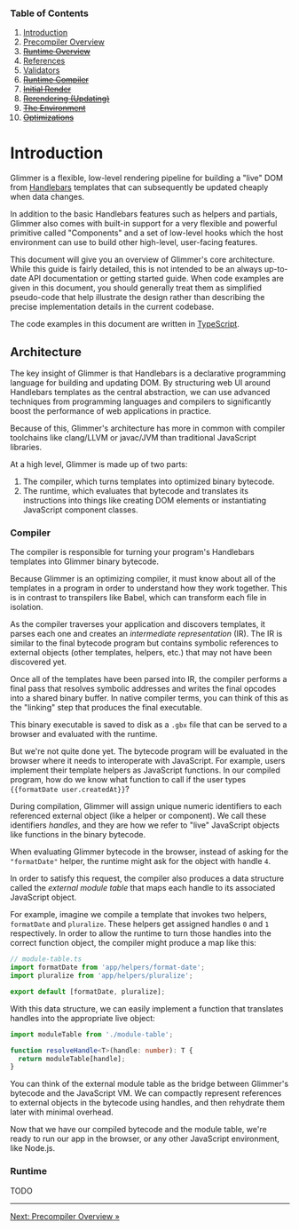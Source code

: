 ### Table of Contents

1. [Introduction](./01-introduction.md)
2. [Precompiler Overview](./02-precompiler-overview.md)
3. [~~Runtime Overview~~](./03-runtime-overview.md)
4. [References](./04-references.md)
5. [Validators](./05-validators.md)
6. [~~Runtime Compiler~~](./06-runtime-compiler.md)
7. [~~Initial Render~~](./07-initial-render.md)
8. [~~Rerendering (Updating)~~](./08-rerendering-updating.md)
9. [~~The Environment~~](./09-the-environment.md)
10. [~~Optimizations~~](./10-optimizations.md)

# Introduction

Glimmer is a flexible, low-level rendering pipeline for building a "live" DOM
from [Handlebars][handlebars] templates that can subsequently be updated cheaply
when data changes.

In addition to the basic Handlebars features such as helpers and partials,
Glimmer also comes with built-in support for a very flexible and powerful
primitive called "Components" and a set of low-level hooks which the host
environment can use to build other high-level, user-facing features.

This document will give you an overview of Glimmer's core architecture. While
this guide is fairly detailed, this is not intended to be an always up-to-date
API documentation or getting started guide. When code examples are given in
this document, you should generally treat them as simplified pseudo-code that
help illustrate the design rather than describing the precise implementation
details in the current codebase.

The code examples in this document are written in [TypeScript][typescript].

[handlebars]: http://handlebarsjs.com
[typescript]: http://www.typescriptlang.org

## Architecture

The key insight of Glimmer is that Handlebars is a declarative programming
language for building and updating DOM. By structuring web UI around Handlebars
templates as the central abstraction, we can use advanced techniques from
programming languages and compilers to significantly boost the performance of
web applications in practice.

Because of this, Glimmer's architecture has more in common with compiler
toolchains like clang/LLVM or javac/JVM than traditional JavaScript libraries.

At a high level, Glimmer is made up of two parts:

1. The compiler, which turns templates into optimized binary bytecode.
2. The runtime, which evaluates that bytecode and translates its instructions into
   things like creating DOM elements or instantiating JavaScript component classes.

### Compiler

The compiler is responsible for turning your program's Handlebars templates into
Glimmer binary bytecode.

Because Glimmer is an optimizing compiler, it must know about all of the
templates in a program in order to understand how they work together. This is in
contrast to transpilers like Babel, which can transform each file in isolation.

As the compiler traverses your application and discovers templates, it parses
each one and creates an _intermediate representation_ (IR). The IR is similar to
the final bytecode program but contains symbolic references to external objects
(other templates, helpers, etc.) that may not have been discovered yet.

Once all of the templates have been parsed into IR, the compiler performs a
final pass that resolves symbolic addresses and writes the final opcodes into a
shared binary buffer. In native compiler terms, you can think of this as the
"linking" step that produces the final executable.

This binary executable is saved to disk as a `.gbx` file that can be served to a
browser and evaluated with the runtime.

But we're not quite done yet. The bytecode program will be evaluated in the
browser where it needs to interoperate with JavaScript. For example, users
implement their template helpers as JavaScript functions. In our compiled
program, how do we know what function to call if the user types `{{formatDate
user.createdAt}}`?

During compilation, Glimmer will assign unique numeric identifiers to each
referenced external object (like a helper or component). We call these
identifiers _handles_, and they are how we refer to "live" JavaScript objects
like functions in the binary bytecode.

When evaluating Glimmer bytecode in the browser, instead of asking for the
`"formatDate"` helper, the runtime might ask for the object with handle `4`.

In order to satisfy this request, the compiler also produces a data structure
called the _external module table_ that maps each handle to its associated
JavaScript object.

For example, imagine we compile a template that invokes two helpers, `formatDate` and
`pluralize`. These helpers get assigned handles `0` and `1` respectively. In order to
allow the runtime to turn those handles into the correct function object, the compiler
might produce a map like this:

```js
// module-table.ts
import formatDate from 'app/helpers/format-date';
import pluralize from 'app/helpers/pluralize';

export default [formatDate, pluralize];
```

With this data structure, we can easily implement a function that translates handles into
the appropriate live object:

```ts
import moduleTable from './module-table';

function resolveHandle<T>(handle: number): T {
  return moduleTable[handle];
}
```

You can think of the external module table as the bridge between Glimmer's
bytecode and the JavaScript VM. We can compactly represent references to
external objects in the bytecode using handles, and then rehydrate them later
with minimal overhead.

Now that we have our compiled bytecode and the module table, we're ready to run
our app in the browser, or any other JavaScript environment, like Node.js.

### Runtime

TODO

* * *

[Next: Precompiler Overview »](./02-precompiler-overview.md)
